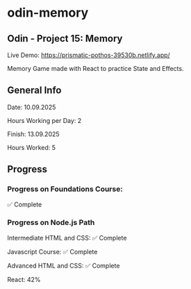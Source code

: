 # odin-memory
## Odin - Project 15: Memory

Live Demo: https://prismatic-pothos-39530b.netlify.app/

Memory Game made with React to practice State and Effects.

## General Info
Date: 10.09.2025

Hours Working per Day: 2

Finish: 13.09.2025

Hours Worked: 5

## Progress
### Progress on Foundations Course: 
✅ Complete

### Progress on Node.js Path
Intermediate HTML and CSS: ✅ Complete

Javascript Course: ✅ Complete

Advanced HTML and CSS: ✅ Complete

React: 42%